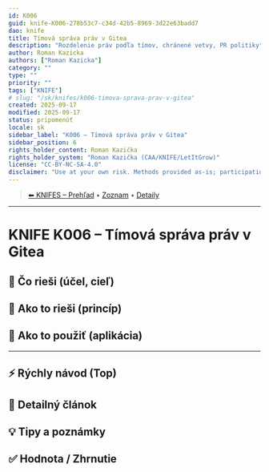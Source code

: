 ```yaml
---
id: K006
guid: knife-K006-278b53c7-c34d-42b5-8969-3d22e63badd7
dao: knife
title: Tímová správa práv v Gitea
description: "Rozdelenie práv podľa tímov, chránené vetvy, PR politiky"
author: Roman Kazicka
authors: ["Roman Kazicka"]
category: ""
type: ""
priority: ""
tags: ["KNIFE"]
# slug: "/sk/knifes/k006-timova-sprava-prav-v-gitea"
created: 2025-09-17
modified: 2025-09-17
status: pripomenúť
locale: sk
sidebar_label: "K006 – Tímová správa práv v Gitea"
sidebar_position: 6
rights_holder_content: Roman Kazička
rights_holder_system: "Roman Kazička (CAA/KNIFE/LetItGrow)"
license: "CC-BY-NC-SA-4.0"
disclaimer: "Use at your own risk. Methods provided as-is; participation is voluntary and context-aware."
---
```

<!-- body:start -->

<!-- nav:knifes -->
> [⬅ KNIFES – Prehľad](../overview.md) • [Zoznam](../KNIFE_Overview_List.md) • [Detaily](../KNIFE_Overview_Details.md)
---
# KNIFE K006 – Tímová správa práv v Gitea

## 🎯 Čo rieši (účel, cieľ)

## 🧩 Ako to rieši (princíp)

## 🧪 Ako to použiť (aplikácia)

---

## ⚡ Rýchly návod (Top)

## 📜 Detailný článok

## 💡 Tipy a poznámky

## ✅ Hodnota / Zhrnutie
